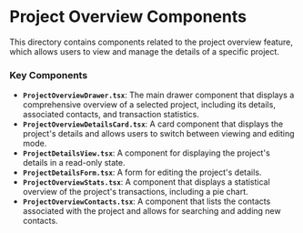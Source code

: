 # Project Overview Components

This directory contains components related to the project overview feature, which allows users to view and manage the details of a specific project.

### Key Components

- **`ProjectOverviewDrawer.tsx`**: The main drawer component that displays a comprehensive overview of a selected project, including its details, associated contacts, and transaction statistics.
- **`ProjectOverviewDetailsCard.tsx`**: A card component that displays the project's details and allows users to switch between viewing and editing mode.
- **`ProjectDetailsView.tsx`**: A component for displaying the project's details in a read-only state.
- **`ProjectDetailsForm.tsx`**: A form for editing the project's details.
- **`ProjectOverviewStats.tsx`**: A component that displays a statistical overview of the project's transactions, including a pie chart.
- **`ProjectOverviewContacts.tsx`**: A component that lists the contacts associated with the project and allows for searching and adding new contacts.
